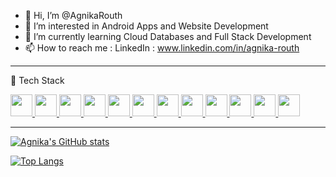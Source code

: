 - 👋 Hi, I’m @AgnikaRouth
- 👀 I’m interested in Android Apps and Website Development  
- 🌱 I’m currently learning Cloud Databases and Full Stack Development  
- 📫 How to reach me : LinkedIn : www.linkedin.com/in/agnika-routh

---

🧰 Tech Stack

<div align="left">
  <p>
    <a href="https://developer.android.com/">
      <img src='https://cdn.jsdelivr.net/gh/devicons/devicon/icons/android/android-plain.svg' width = "35">
    </a>
    <a href="https://angularjs.org/">
      <img src='https://cdn.jsdelivr.net/gh/devicons/devicon/icons/angularjs/angularjs-plain.svg' width = "35">
    </a>
    <a href="https://reactjs.org/">
      <img src='https://cdn.jsdelivr.net/gh/devicons/devicon/icons/react/react-original.svg' width = "35">
    </a>
     <a href="https://developer.mozilla.org/en-US/docs/Glossary/HTML5">
      <img src='https://cdn.jsdelivr.net/gh/devicons/devicon/icons/html5/html5-plain.svg' width = "35">
    </a>
    <a href="https://www.w3schools.com/css/">
      <img src='https://cdn.jsdelivr.net/gh/devicons/devicon/icons/css3/css3-plain.svg' width = "35">
    </a>
    <a href="https://getbootstrap.com/">
      <img src='https://cdn.jsdelivr.net/gh/devicons/devicon/icons/bootstrap/bootstrap-plain.svg' width = "35">
    </a>
    <a href="https://www.javascript.com/">
      <img src='https://cdn.jsdelivr.net/gh/devicons/devicon/icons/javascript/javascript-plain.svg' width = "35">
    </a>
    <a href="https://www.java.com/en/">
      <img src='https://cdn.jsdelivr.net/gh/devicons/devicon/icons/java/java-plain.svg' width = "35">
    </a>
    <a href="https://ionicframework.com/">
      <img src='https://cdn.jsdelivr.net/gh/devicons/devicon/icons/ionic/ionic-original.svg' width = "35">
    </a>
    <a href="https://nodejs.org/en/">
      <img src='https://cdn.jsdelivr.net/gh/devicons/devicon/icons/nodejs/nodejs-plain.svg' width = "35">
    </a>
    <a href="https://www.npmjs.com/">
      <img src='https://cdn.jsdelivr.net/gh/devicons/devicon/icons/npm/npm-original-wordmark.svg' width = "35">
    </a>
    <a href="https://spring.io/">
      <img src='https://cdn.jsdelivr.net/gh/devicons/devicon/icons/spring/spring-original.svg' width = "35">
    </a>   
  </p>
  </div>


---

[![Agnika's GitHub stats](https://github-readme-stats.vercel.app/api?username=AgnikaRouth&show_icons=true&theme=radical)](https://github.com/AgnikaRouth/github-readme-stats)

[![Top Langs](https://github-readme-stats.vercel.app/api/top-langs/?username=AgnikaRouth&layout=compact&theme=radical)](https://github.com/AgnikaRouth/github-readme-stats)



<!---
AgnikaRouth/AgnikaRouth is a ✨ special ✨ repository because its `README.md` (this file) appears on your GitHub profile.
You can click the Preview link to take a look at your changes.
--->
